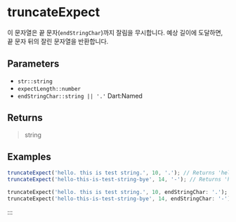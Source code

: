 # truncateExpect <Lang dart js />

이 문자열은 끝 문자(`endStringChar`)까지 잘림을 무시합니다. 예상 길이에 도달하면, 끝 문자 뒤의 잘린 문자열을 반환합니다.

## Parameters

- `str::string`
- `expectLength::number`
- `endStringChar::string || '.'` <span class="named">Dart:Named</span>

## Returns

> string

## Examples

```javascript [JavaScript]
truncateExpect('hello. this is test string.', 10, '.'); // Returns 'hello. this is test string.'
truncateExpect('hello-this-is-test-string-bye', 14, '-'); // Returns 'hello-this-is-'
```

```dart [Dart]
truncateExpect('hello. this is test string.', 10, endStringChar: '.'); // Returns 'hello. this is test string.'
truncateExpect('hello-this-is-test-string-bye', 14, endStringChar: '-'); // Returns 'hello-this-is-'
```

:::
